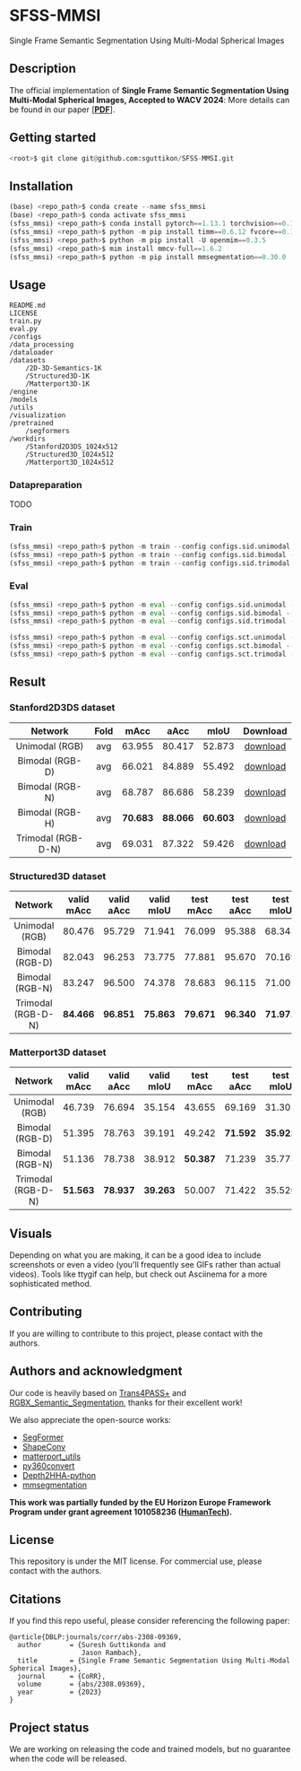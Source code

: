# SFSS-MMSI

Single Frame Semantic Segmentation Using Multi-Modal Spherical Images

## Description

The official implementation of **Single Frame Semantic Segmentation Using Multi-Modal Spherical Images, Accepted to WACV 2024**:
More details can be found in our paper [[**PDF**](https://arxiv.org/pdf/2308.09369.pdf)].

## Getting started

```python
<root>$ git clone git@github.com:sguttikon/SFSS-MMSI.git
```

## Installation

```python
(base) <repo_path>$ conda create --name sfss_mmsi
(base) <repo_path>$ conda activate sfss_mmsi
(sfss_mmsi) <repo_path>$ conda install pytorch==1.13.1 torchvision==0.14.1 torchaudio==0.13.1 pytorch-cuda=11.7 -c pytorch -c nvidia
(sfss_mmsi) <repo_path>$ python -m pip install timm==0.6.12 fvcore==0.1.5.post20221221 open3d==0.16.0 easydict==1.10 opencv-python==4.7.0.68 tensorboardx==2.5.1 notebook==7.0.2
(sfss_mmsi) <repo_path>$ python -m pip install -U openmim==0.3.5
(sfss_mmsi) <repo_path>$ mim install mmcv-full==1.6.2
(sfss_mmsi) <repo_path>$ python -m pip install mmsegmentation==0.30.0
```

## Usage

```
README.md
LICENSE
train.py
eval.py
/configs
/data_processing
/dataloader
/datasets
    /2D-3D-Semantics-1K
    /Structured3D-1K
    /Matterport3D-1K
/engine
/models
/utils
/visualization
/pretrained
    /segformers
/workdirs
    /Stanford2D3DS_1024x512
    /Structured3D_1024x512
    /Matterport3D_1024x512
```

### Datapreparation

TODO

### Train

```python
(sfss_mmsi) <repo_path>$ python -m train --config configs.sid.unimodal --devices 1
(sfss_mmsi) <repo_path>$ python -m train --config configs.sid.bimodal --devices 1
(sfss_mmsi) <repo_path>$ python -m train --config configs.sid.trimodal --devices 1
```

### Eval

```python
(sfss_mmsi) <repo_path>$ python -m eval --config configs.sid.unimodal --split validation --epochs epoch-best.pth
(sfss_mmsi) <repo_path>$ python -m eval --config configs.sid.bimodal --split validation --epochs epoch-best.pth
(sfss_mmsi) <repo_path>$ python -m eval --config configs.sid.trimodal --split validation --epochs epoch-best.pth

(sfss_mmsi) <repo_path>$ python -m eval --config configs.sct.unimodal --split <validation/test> --epochs epoch-best.pth
(sfss_mmsi) <repo_path>$ python -m eval --config configs.sct.bimodal --split <validation/test> --epochs epoch-best.pth
(sfss_mmsi) <repo_path>$ python -m eval --config configs.sct.trimodal --split <validation/test> --epochs epoch-best.pth
```

## Result

### Stanford2D3DS dataset

| **Network**       | **Fold**  | **mAcc**    | **aAcc**    | **mIoU**    | Download        |
| :---------------: | :-------: | :---------: | :---------: | :---------: | :-------------: |
| Unimodal (RGB)    |    avg    |   63.955    |   80.417    |   52.873    | [download](https://cloud.dfki.de/owncloud/index.php/s/S6HqczbR3yL4Z82?path=%2Fworkdirs%2FStanford2D3DS_1024x512) |
| Bimodal  (RGB-D)  |    avg    |   66.021    |   84.889    |   55.492    | [download](https://cloud.dfki.de/owncloud/index.php/s/S6HqczbR3yL4Z82?path=%2Fworkdirs%2FStanford2D3DS_1024x512) |
| Bimodal  (RGB-N)  |    avg    |   68.787    |   86.686    |   58.239    | [download](https://cloud.dfki.de/owncloud/index.php/s/S6HqczbR3yL4Z82?path=%2Fworkdirs%2FStanford2D3DS_1024x512) |
| Bimodal  (RGB-H)  |    avg    | **70.683**  | **88.066**  | **60.603**  | [download](https://cloud.dfki.de/owncloud/index.php/s/S6HqczbR3yL4Z82?path=%2Fworkdirs%2FStanford2D3DS_1024x512) |
| Trimodal (RGB-D-N)|    avg    |   69.031    |   87.322    |   59.426    | [download](https://cloud.dfki.de/owncloud/index.php/s/S6HqczbR3yL4Z82?path=%2Fworkdirs%2FStanford2D3DS_1024x512) |

### Structured3D dataset

| **Network**       | **valid mAcc** | **valid aAcc** | **valid mIoU** | **test mAcc** | **test aAcc** | **test mIoU** | Download        |
| :---------------: |:-------------: | :------------: | :------------: |:------------: | :-----------: | :-----------: | :-------------: |
| Unimodal (RGB)    |     80.476     |     95.729     |     71.941     |    76.099     |    95.388     |    68.343     | [download](https://cloud.dfki.de/owncloud/index.php/s/S6HqczbR3yL4Z82?path=%2Fworkdirs%2FStructured3D_1024x512%2Flog_Structured3D_mit_b2_DMLPDecoderV2) |
| Bimodal  (RGB-D)  |     82.043     |     96.253     |     73.775     |    77.881     |    95.670     |    70.169     | [download](https://cloud.dfki.de/owncloud/index.php/s/S6HqczbR3yL4Z82?path=%2Fworkdirs%2FStructured3D_1024x512%2Flog_Structured3D_dual_mit_b2_DMLPDecoderV2_Depth) |
| Bimodal  (RGB-N)  |     83.247     |     96.500     |     74.378     |    78.683     |    96.115     |    71.001     | [download](https://cloud.dfki.de/owncloud/index.php/s/S6HqczbR3yL4Z82?path=%2Fworkdirs%2FStructured3D_1024x512%2Flog_Structured3D_dual_mit_b2_DMLPDecoderV2_Normal) |
| Trimodal (RGB-D-N)|   **84.466**   |   **96.851**   |   **75.863**   |  **79.671**   |  **96.340**   |  **71.971**   | [download](https://cloud.dfki.de/owncloud/index.php/s/S6HqczbR3yL4Z82?path=%2Fworkdirs%2FStructured3D_1024x512%2Flog_Structured3D_trio_mit_b2_DMLPDecoderV2_Depth_Normal) |

### Matterport3D dataset

| **Network**       | **valid mAcc** | **valid aAcc** | **valid mIoU** | **test mAcc** | **test aAcc** | **test mIoU** | Download        |
| :---------------: |:-------------: | :------------: | :------------: |:------------: | :-----------: | :-----------: | :-------------: |
| Unimodal (RGB)    |     46.739     |     76.694     |     35.154     |    43.655     |    69.169     |    31.301     |  |
| Bimodal  (RGB-D)  |     51.395     |     78.763     |     39.191     |    49.242     |  **71.592**   |  **35.921**   |  |
| Bimodal  (RGB-N)  |     51.136     |     78.738     |     38.912     |  **50.387**   |    71.239     |    35.773     |  |
| Trimodal (RGB-D-N)|   **51.563**   |   **78.937**   |   **39.263**   |    50.007     |    71.422     |    35.520     |  |

## Visuals

Depending on what you are making, it can be a good idea to include screenshots or even a video (you'll frequently see GIFs rather than actual videos). Tools like ttygif can help, but check out Asciinema for a more sophisticated method.

## Contributing

If you are willing to contribute to this project, please contact with the authors.

## Authors and acknowledgment

Our code is heavily based on [Trans4PASS+](https://github.com/jamycheung/Trans4PASS) and [RGBX_Semantic_Segmentation](https://github.com/huaaaliu/RGBX_Semantic_Segmentation), thanks for their excellent work!

We also appreciate the open-source works:
* [SegFormer](https://github.com/NVlabs/SegFormer)
* [ShapeConv](https://github.com/hanchaoleng/ShapeConv)
* [matterport_utils](https://github.com/atlantis-ar/matterport_utils)
* [py360convert](https://github.com/sunset1995/py360convert)
* [Depth2HHA-python](https://github.com/charlesCXK/Depth2HHA-python)
* [mmsegmentation](https://mmsegmentation.readthedocs.io/en/0.x/)

**This work was partially funded by the EU Horizon Europe Framework Program under grant agreement 101058236 ([HumanTech](https://humantech-horizon.eu/)).**

## License

This repository is under the MIT license. For commercial use, please contact with the authors.

## Citations

If you find this repo useful, please consider referencing the following paper:

```
@article{DBLP:journals/corr/abs-2308-09369,
  author       = {Suresh Guttikonda and
                  Jason Rambach},
  title        = {Single Frame Semantic Segmentation Using Multi-Modal Spherical Images},
  journal      = {CoRR},
  volume       = {abs/2308.09369},
  year         = {2023}
}
```

## Project status

We are working on releasing the code and trained models, but no guarantee when the code will be released.

